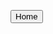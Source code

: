 <button id="myButton" class="float-left submit-button" >Home</button>

<script type="text/javascript">
    document.getElementById("myButton").onclick = function () {
        location.href = "https://KinSins.github.io/main.html";
    };
</script>
